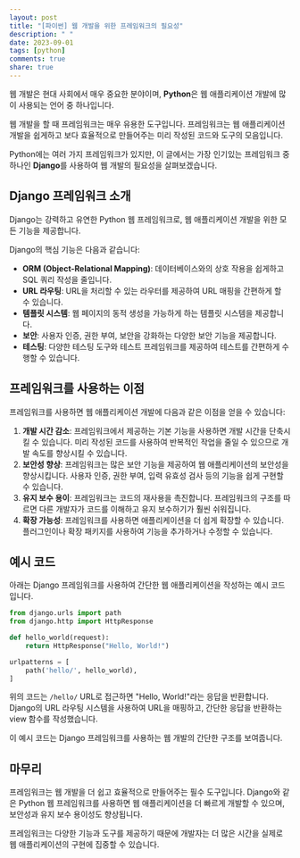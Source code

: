 ```yaml
---
layout: post
title: "[파이썬] 웹 개발을 위한 프레임워크의 필요성"
description: " "
date: 2023-09-01
tags: [python]
comments: true
share: true
---
```


웹 개발은 현대 사회에서 매우 중요한 분야이며, **Python**은 웹 애플리케이션 개발에 많이 사용되는 언어 중 하나입니다. 

웹 개발을 할 때 프레임워크는 매우 유용한 도구입니다. 프레임워크는 웹 애플리케이션 개발을 쉽게하고 보다 효율적으로 만들어주는 미리 작성된 코드와 도구의 모음입니다.

Python에는 여러 가지 프레임워크가 있지만, 이 글에서는 가장 인기있는 프레임워크 중 하나인 **Django**를 사용하여 웹 개발의 필요성을 살펴보겠습니다.

## Django 프레임워크 소개

Django는 강력하고 유연한 Python 웹 프레임워크로, 웹 애플리케이션 개발을 위한 모든 기능을 제공합니다.

Django의 핵심 기능은 다음과 같습니다:
- **ORM (Object-Relational Mapping)**: 데이터베이스와의 상호 작용을 쉽게하고 SQL 쿼리 작성을 줄입니다.
- **URL 라우팅**: URL을 처리할 수 있는 라우터를 제공하여 URL 매핑을 간편하게 할 수 있습니다.
- **템플릿 시스템**: 웹 페이지의 동적 생성을 가능하게 하는 템플릿 시스템을 제공합니다.
- **보안**: 사용자 인증, 권한 부여, 보안을 강화하는 다양한 보안 기능을 제공합니다.
- **테스팅**: 다양한 테스팅 도구와 테스트 프레임워크를 제공하여 테스트를 간편하게 수행할 수 있습니다.

## 프레임워크를 사용하는 이점

프레임워크를 사용하면 웹 애플리케이션 개발에 다음과 같은 이점을 얻을 수 있습니다:

1. **개발 시간 감소**: 프레임워크에서 제공하는 기본 기능을 사용하면 개발 시간을 단축시킬 수 있습니다. 미리 작성된 코드를 사용하여 반복적인 작업을 줄일 수 있으므로 개발 속도를 향상시킬 수 있습니다.
2. **보안성 향상**: 프레임워크는 많은 보안 기능을 제공하여 웹 애플리케이션의 보안성을 향상시킵니다. 사용자 인증, 권한 부여, 입력 유효성 검사 등의 기능을 쉽게 구현할 수 있습니다.
3. **유지 보수 용이**: 프레임워크는 코드의 재사용을 촉진합니다. 프레임워크의 구조를 따르면 다른 개발자가 코드를 이해하고 유지 보수하기가 훨씬 쉬워집니다.
4. **확장 가능성**: 프레임워크를 사용하면 애플리케이션을 더 쉽게 확장할 수 있습니다. 플러그인이나 확장 패키지를 사용하여 기능을 추가하거나 수정할 수 있습니다.

## 예시 코드

아래는 Django 프레임워크를 사용하여 간단한 웹 애플리케이션을 작성하는 예시 코드입니다.

```python
from django.urls import path
from django.http import HttpResponse

def hello_world(request):
    return HttpResponse("Hello, World!")

urlpatterns = [
    path('hello/', hello_world),
]
```

위의 코드는 `/hello/` URL로 접근하면 "Hello, World!"라는 응답을 반환합니다. Django의 URL 라우팅 시스템을 사용하여 URL을 매핑하고, 간단한 응답을 반환하는 view 함수를 작성했습니다.

이 예시 코드는 Django 프레임워크를 사용하는 웹 개발의 간단한 구조를 보여줍니다.

## 마무리

프레임워크는 웹 개발을 더 쉽고 효율적으로 만들어주는 필수 도구입니다. Django와 같은 Python 웹 프레임워크를 사용하면 웹 애플리케이션을 더 빠르게 개발할 수 있으며, 보안성과 유지 보수 용이성도 향상됩니다.

프레임워크는 다양한 기능과 도구를 제공하기 때문에 개발자는 더 많은 시간을 실제로 웹 애플리케이션의 구현에 집중할 수 있습니다.